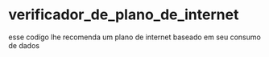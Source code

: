 # verificador_de_plano_de_internet
esse codígo lhe recomenda um plano de internet baseado em seu consumo de dados
